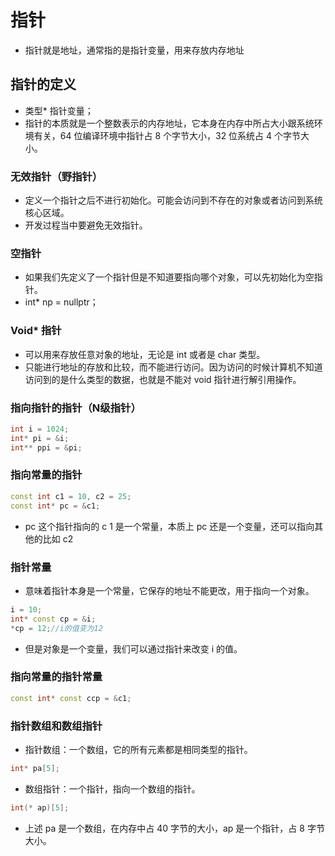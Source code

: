# 指针
- 指针就是地址，通常指的是指针变量，用来存放内存地址

## 指针的定义
- 类型* 指针变量；
- 指针的本质就是一个整数表示的内存地址，它本身在内存中所占大小跟系统环境有关，64 位编译环境中指针占 8 个字节大小，32 位系统占 4 个字节大小。

### 无效指针（野指针）
- 定义一个指针之后不进行初始化。可能会访问到不存在的对象或者访问到系统核心区域。
- 开发过程当中要避免无效指针。

### 空指针
- 如果我们先定义了一个指针但是不知道要指向哪个对象，可以先初始化为空指针。
- int* np = nullptr；

### Void* 指针 
- 可以用来存放任意对象的地址，无论是 int 或者是 char 类型。
- 只能进行地址的存放和比较，而不能进行访问。因为访问的时候计算机不知道访问到的是什么类型的数据，也就是不能对 void 指针进行解引用操作。


### 指向指针的指针（N级指针）
```c++
int i = 1024;
int* pi = &i;
int** ppi = &pi;
```

### 指向常量的指针
```c++
const int c1 = 10, c2 = 25;
const int* pc = &c1;
```
- pc 这个指针指向的 c 1 是一个常量，本质上 pc 还是一个变量，还可以指向其他的比如 c2


### 指针常量
- 意味着指针本身是一个常量，它保存的地址不能更改，用于指向一个对象。
```c++
i = 10;
int* const cp = &i;
*cp = 12;//i的值变为12
```
- 但是对象是一个变量，我们可以通过指针来改变 i 的值。 

### 指向常量的指针常量
```c++
const int* const ccp = &c1;
```


### 指针数组和数组指针
- 指针数组：一个数组，它的所有元素都是相同类型的指针。
```c++
int* pa[5];
```
- 数组指针：一个指针，指向一个数组的指针。
```c++
int(* ap)[5];
```
- 上述 pa 是一个数组，在内存中占 40 字节的大小，ap 是一个指针，占 8 字节大小。